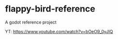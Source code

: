 # flappy-bird-reference
A godot reference project

YT:  https://www.youtube.com/watch?v=bOeO9_0yJIQ
